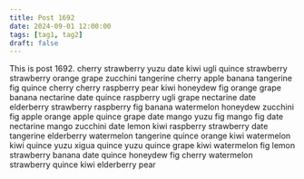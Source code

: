 ```yaml
---
title: Post 1692
date: 2024-09-01 12:00:00
tags: [tag1, tag2]
draft: false
---
```

This is post 1692.
cherry
strawberry
yuzu
date
kiwi
ugli
quince
strawberry
strawberry
orange
grape
zucchini
tangerine
cherry
apple
banana
tangerine
fig
quince
cherry
cherry
raspberry
pear
kiwi
honeydew
fig
orange
grape
banana
nectarine
date
quince
raspberry
ugli
grape
nectarine
date
elderberry
strawberry
raspberry
fig
banana
watermelon
honeydew
zucchini
fig
apple
orange
apple
quince
grape
date
mango
yuzu
fig
mango
fig
date
nectarine
mango
zucchini
date
lemon
kiwi
raspberry
strawberry
date
tangerine
elderberry
watermelon
tangerine
quince
orange
kiwi
watermelon
kiwi
quince
yuzu
xigua
quince
yuzu
quince
grape
kiwi
watermelon
fig
lemon
strawberry
banana
date
quince
honeydew
fig
cherry
watermelon
strawberry
quince
kiwi
elderberry
pear
